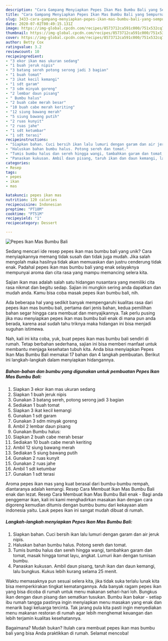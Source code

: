 ```yaml
---
description: "Cara Gampang Menyiapkan Pepes Ikan Mas Bumbu Bali yang Sempurna"
title: "Cara Gampang Menyiapkan Pepes Ikan Mas Bumbu Bali yang Sempurna"
slug: 3433-cara-gampang-menyiapkan-pepes-ikan-mas-bumbu-bali-yang-sempurna
date: 2020-07-02T00:49:15.131Z
image: https://img-global.cpcdn.com/recipes/8573712ca591c000/751x532cq70/pepes-ikan-mas-bumbu-bali-foto-resep-utama.jpg
thumbnail: https://img-global.cpcdn.com/recipes/8573712ca591c000/751x532cq70/pepes-ikan-mas-bumbu-bali-foto-resep-utama.jpg
cover: https://img-global.cpcdn.com/recipes/8573712ca591c000/751x532cq70/pepes-ikan-mas-bumbu-bali-foto-resep-utama.jpg
author: Betty Cox
ratingvalue: 3.2
reviewcount: 10
recipeingredient:
- "3 ekor ikan mas ukuran sedang"
- "1 buah jeruk nipis"
- "3 batang sereh potong serong jadi 3 bagian"
- "1 buah tomat"
- "3 ikat kecil kemangi"
- "1 sdt garam"
- "3 sdm minyak goreng"
- "2 lembar daun pisang"
- " Bumbu halus"
- "2 buah cabe merah besar"
- "10 buah cabe merah keriting"
- "12 siung bawang merah"
- "5 siung bawang putih"
- "2 ruas kunyit"
- "2 ruas jahe"
- "1 sdt ketumbar"
- "1 sdt terasi"
recipeinstructions:
- "Siapkan bahan. Cuci bersih ikan lalu lumuri dengan garam dan air jeruk nipis."
- "Haluskan bahan bumbu halus. Potong sereh dan tomat."
- "Tumis bumbu halus dan sereh hingga wangi, tambahkan garam dan tomat, masak hingga tomat layu, angkat. Lumuri ikan dengan tumisan bumbu."
- "Panaskan kukusan. Ambil daun pisang, taruh ikan dan daun kemangi, lalu bungkus. Kukus lebih kurang selama 25 menit."
categories:
- Resep
tags:
- pepes
- ikan
- mas

katakunci: pepes ikan mas 
nutrition: 120 calories
recipecuisine: Indonesian
preptime: "PT18M"
cooktime: "PT51M"
recipeyield: "1"
recipecategory: Dessert

---
```



![Pepes Ikan Mas Bumbu Bali](https://img-global.cpcdn.com/recipes/8573712ca591c000/751x532cq70/pepes-ikan-mas-bumbu-bali-foto-resep-utama.jpg)

Sedang mencari ide resep pepes ikan mas bumbu bali yang unik? Cara menyiapkannya memang tidak susah dan tidak juga mudah. Jika salah mengolah maka hasilnya tidak akan memuaskan dan justru cenderung tidak enak. Padahal pepes ikan mas bumbu bali yang enak selayaknya mempunyai aroma dan cita rasa yang mampu memancing selera kita.

Sajian ikan mas adalah salah satu hidangan nusantara yang memiliki cita rasa nikmat dan begitu sedap. Sajian ini mungkin sering anda dapatkan dan mudah anda. Kamu bisa coba masak pepes ikan bumbu bali, nih.

Ada beberapa hal yang sedikit banyak mempengaruhi kualitas rasa dari pepes ikan mas bumbu bali, pertama dari jenis bahan, kedua pemilihan bahan segar hingga cara membuat dan menyajikannya. Tak perlu pusing jika mau menyiapkan pepes ikan mas bumbu bali enak di mana pun anda berada, karena asal sudah tahu triknya maka hidangan ini bisa menjadi suguhan istimewa.


Nah, kali ini kita coba, yuk, buat pepes ikan mas bumbu bali sendiri di rumah. Tetap berbahan sederhana, sajian ini bisa memberi manfaat untuk membantu menjaga kesehatan tubuh kita. Anda bisa menyiapkan Pepes Ikan Mas Bumbu Bali memakai 17 bahan dan 4 langkah pembuatan. Berikut ini langkah-langkah dalam menyiapkan hidangannya.

<!--inarticleads1-->

##### Bahan-bahan dan bumbu yang digunakan untuk pembuatan Pepes Ikan Mas Bumbu Bali:

1. Siapkan 3 ekor ikan mas ukuran sedang
1. Siapkan 1 buah jeruk nipis
1. Gunakan 3 batang sereh, potong serong jadi 3 bagian
1. Sediakan 1 buah tomat
1. Siapkan 3 ikat kecil kemangi
1. Gunakan 1 sdt garam
1. Gunakan 3 sdm minyak goreng
1. Ambil 2 lembar daun pisang
1. Gunakan  Bumbu halus:
1. Siapkan 2 buah cabe merah besar
1. Sediakan 10 buah cabe merah keriting
1. Ambil 12 siung bawang merah
1. Sediakan 5 siung bawang putih
1. Gunakan 2 ruas kunyit
1. Gunakan 2 ruas jahe
1. Ambil 1 sdt ketumbar
1. Gunakan 1 sdt terasi


Aroma pepes ikan mas yang kuat berasal dari bumbu-bumbu rempah, diantaranya adalah kemangi. Resep Cara Membuat Ikan Mas Bumbu Bali enak dan lezat. Resep Cara Membuat Ikan Mas Bumbu Bali enak - Bagi anda penggemar ikan, kali ini kami menghadirkan masakan ikan dengan cara digoreng kemudian ditumis dengan bumbu bumu dari kekayaan alam indonesia yaitu. Lauk pepes ikan ini sangat mudah dibuat di rumah. 

<!--inarticleads2-->

##### Langkah-langkah menyiapkan Pepes Ikan Mas Bumbu Bali:

1. Siapkan bahan. Cuci bersih ikan lalu lumuri dengan garam dan air jeruk nipis.
1. Haluskan bahan bumbu halus. Potong sereh dan tomat.
1. Tumis bumbu halus dan sereh hingga wangi, tambahkan garam dan tomat, masak hingga tomat layu, angkat. Lumuri ikan dengan tumisan bumbu.
1. Panaskan kukusan. Ambil daun pisang, taruh ikan dan daun kemangi, lalu bungkus. Kukus lebih kurang selama 25 menit.


Waktu memasaknya pun sesuai selera kita, jika tidak suka terlalu lunak kita bisa memperkirakan tingkat kematangannya. Ada banyak ragam pepes ikan yang bisa dicoba di rumah untuk menu makanan sehari-hari loh. Bungkus ikan dengan daun pisang dan sematkan tusukan. Bumbu ikan bakar - setiap ibu rumah tangga pastinya ingin menyiapkan menu masakan yang enak dan menarik bagi keluarga tercinta. Tak jarang pula kita pasti ingin menyediakan menu makanan restoran di rumah agar lebih menghemat keuangan dan lebih terjamin kualitas kesehatannya. 

Bagaimana? Mudah bukan? Itulah cara membuat pepes ikan mas bumbu bali yang bisa Anda praktikkan di rumah. Selamat mencoba!
